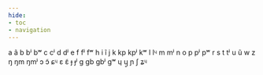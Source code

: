 ```yaml
---
hide:
- toc
- navigation
---
```

a
ã
b
bʲ
bʷ
c
cʲ
d
dʲ
e
f
fʲ
fʷ
h
i
ĩ
j
k
kp
kpʲ
kʷ
l
lᶣ
m
mʲ
n
o
p
pʲ
pʷ
r
s
t
tʲ
u
ũ
w
z
ŋ
ŋm
ŋmʲ
ɔ
ɔ̃
ɕᶣ
ɛ
ɛ̃
ɟ
ɟʲ
ɡ
ɡb
ɡbʲ
ɡʷ
ɥ
ɥ̥
ɲ
ʃ
ʑᶣ
